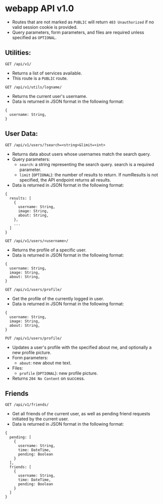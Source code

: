 # webapp API v1.0
- Routes that are not marked as `PUBLIC` will return `403 Unauthorized` if no valid session cookie is provided.
- Query parameters, form parameters, and files are required unless specified as `OPTIONAL`.

## Utilities:

`GET /api/v1/`
- Returns a list of services available.
- This route is a `PUBLIC` route.

`GET /api/v1/utils/logname/`
- Returns the current user's username.
- Data is returned in JSON format in the following format:
```
{
  username: String,
}
```

## User Data:

`GET /api/v1/users/?search=<string>&limit=<int>`
- Returns data about users whose usernames match the search query.
- Query parameters:
    - `search`: a string representing the search query.
      search is a required parameter.
    - `limit` (`OPTIONAL`): the number of results to return.
      If numResults is not specified, the API endpoint returns all results.
- Data is returned in JSON format in the following format:
```
{
  results: [
    {
      username: String,
      image: String,
      about: String,
    },
    ...
  ]
}
```

`GET /api/v1/users/<username>/`
- Returns the profile of a specific user.
- Data is returned in JSON format in the following format:
```
{
  username: String,
  image: String,
  about: String,
}
```

`GET /api/v1/users/profile/`
- Get the profile of the currently logged in user.
- Data is returned in JSON format in the following format:
```
{
  username: String,
  image: String,
  about: String,
}
```

`PUT /api/v1/users/profile/`
- Updates a user's profile with the specified about me, and optionally a new profile picture.
- Form parameters:
    - `about`: new about me text.
- Files:
    - `profile` (`OPTIONAL`): new profile picture.
- Returns `204 No Content` on success.

## Friends

`GET /api/v1/friends/`
- Get all friends of the current user, as well as pending friend requests initiated by the current user.
- Data is returned in JSON format in the following format:
```
{
  pending: [
    {
      username: String,
      time: DateTime,
      pending: Boolean
    }
  ],
  friends: [
    {
      username: String,
      time: DateTime,
      pending: Boolean
    }
  ]
}
```
